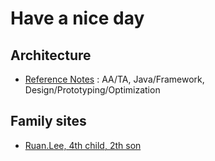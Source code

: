 # Have a nice day

## Architecture

* [Reference Notes](reference.notes) : AA/TA, Java/Framework, Design/Prototyping/Optimization

## Family sites

* [Ruan.Lee, 4th child, 2th son](http://ruaniz.com)

